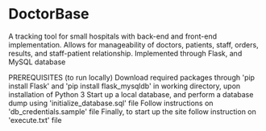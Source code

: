 # DoctorBase
A tracking tool for small hospitals with back-end and front-end implementation. Allows for manageability of doctors, patients, staff, orders, results, and staff-patient relationship. 
Implemented through Flask, and MySQL database

PREREQUISITES (to run locally)
Download required packages through 'pip install Flask' and 'pip install flask_mysqldb' in working directory, upon installation of Python 3
Start up a local database, and perform a database dump using 'initialize_database.sql' file
Follow instructions on 'db_credentials.sample' file
Finally, to start up the site follow instruction on 'execute.txt' file
